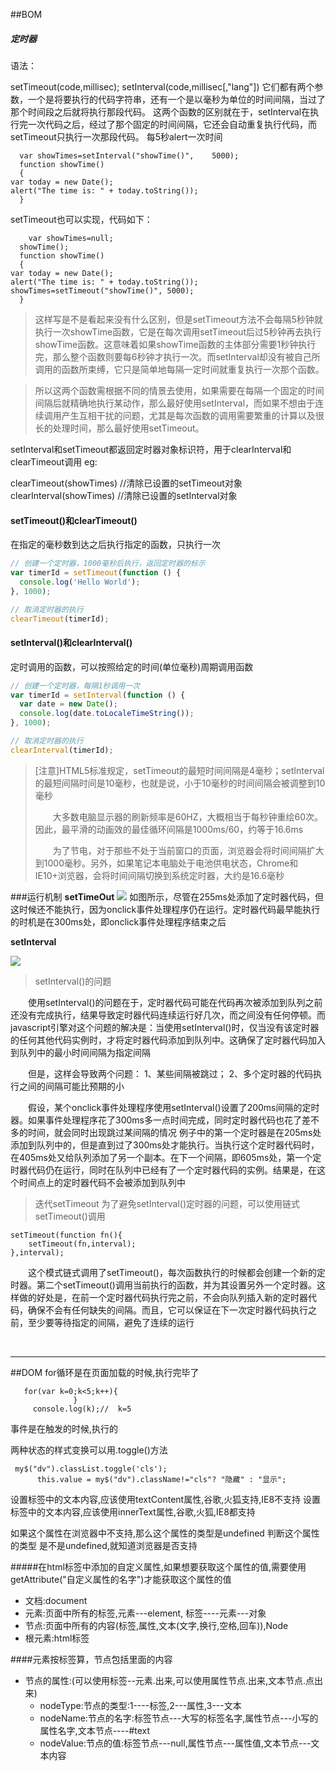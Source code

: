 ##BOM
##### 定时器

语法：

setTimeout(code,millisec);
setInterval(code,millisec[,"lang"])
它们都有两个参数，一个是将要执行的代码字符串，还有一个是以毫秒为单位的时间间隔，当过了那个时间段之后就将执行那段代码。
这两个函数的区别就在于，setInterval在执行完一次代码之后，经过了那个固定的时间间隔，它还会自动重复执行代码，而setTimeout只执行一次那段代码。
每5秒alert一次时间
  
      var showTimes=setInterval("showTime()",    5000);
      function showTime()
      {
    var today = new Date();
    alert("The time is: " + today.toString());
      }
setTimeout也可以实现，代码如下：

        var showTimes=null;
      showTime();
      function showTime()
      {
    var today = new Date();
    alert("The time is: " + today.toString());
    showTimes=setTimeout("showTime()", 5000);
      }
>这样写是不是看起来没有什么区别，但是setTimeout方法不会每隔5秒钟就执行一次showTime函数，它是在每次调用setTimeout后过5秒钟再去执行showTime函数。这意味着如果showTime函数的主体部分需要1秒钟执行完，那么整个函数则要每6秒钟才执行一次。而setInterval却没有被自己所调用的函数所束缚，它只是简单地每隔一定时间就重复执行一次那个函数。

>所以这两个函数需根据不同的情景去使用，如果需要在每隔一个固定的时间间隔后就精确地执行某动作，那么最好使用setInterval，而如果不想由于连续调用产生互相干扰的问题，尤其是每次函数的调用需要繁重的计算以及很长的处理时间，那么最好使用setTimeout。

setInterval和setTimeout都返回定时器对象标识符，用于clearInterval和clearTimeout调用
eg:

clearTimeout(showTimes) //清除已设置的setTimeout对象
clearInterval(showTimes) //清除已设置的setInterval对象
#### setTimeout()和clearTimeout()

在指定的毫秒数到达之后执行指定的函数，只执行一次

```javascript
// 创建一个定时器，1000毫秒后执行，返回定时器的标示
var timerId = setTimeout(function () {
  console.log('Hello World');
}, 1000);

// 取消定时器的执行
clearTimeout(timerId);
```

#### setInterval()和clearInterval()

定时调用的函数，可以按照给定的时间(单位毫秒)周期调用函数

```javascript
// 创建一个定时器，每隔1秒调用一次
var timerId = setInterval(function () {
  var date = new Date();
  console.log(date.toLocaleTimeString());
}, 1000);

// 取消定时器的执行
clearInterval(timerId);
```
>[注意]HTML5标准规定，setTimeout的最短时间间隔是4毫秒；setInterval的最短间隔时间是10毫秒，也就是说，小于10毫秒的时间间隔会被调整到10毫秒
>
>　　大多数电脑显示器的刷新频率是60HZ，大概相当于每秒钟重绘60次。因此，最平滑的动画效的最佳循环间隔是1000ms/60，约等于16.6ms
>
>　　为了节电，对于那些不处于当前窗口的页面，浏览器会将时间间隔扩大到1000毫秒。另外，如果笔记本电脑处于电池供电状态，Chrome和IE10+浏览器，会将时间间隔切换到系统定时器，大约是16.6毫秒

###运行机制
**setTimeOut**
![](https://upload-images.jianshu.io/upload_images/9249356-b10e18662f0d08f9.png?imageMogr2/auto-orient/strip%7CimageView2/2/w/1240)
如图所示，尽管在255ms处添加了定时器代码，但这时候还不能执行，因为onclick事件处理程序仍在运行。定时器代码最早能执行的时机是在300ms处，即onclick事件处理程序结束之后


**setInterval**

![](https://upload-images.jianshu.io/upload_images/9249356-1fd48cb8bda4e348.png?imageMogr2/auto-orient/strip%7CimageView2/2/w/1240)

>setInterval()的问题
 
　　使用setInterval()的问题在于，定时器代码可能在代码再次被添加到队列之前还没有完成执行，结果导致定时器代码连续运行好几次，而之间没有任何停顿。而javascript引擎对这个问题的解决是：当使用setInterval()时，仅当没有该定时器的任何其他代码实例时，才将定时器代码添加到队列中。这确保了定时器代码加入到队列中的最小时间间隔为指定间隔

　　但是，这样会导致两个问题：
1、某些间隔被跳过；
2、多个定时器的代码执行之间的间隔可能比预期的小

　　假设，某个onclick事件处理程序使用setInterval()设置了200ms间隔的定时器。如果事件处理程序花了300ms多一点时间完成，同时定时器代码也花了差不多的时间，就会同时出现跳过某间隔的情况
例子中的第一个定时器是在205ms处添加到队列中的，但是直到过了300ms处才能执行。当执行这个定时器代码时，在405ms处又给队列添加了另一个副本。在下一个间隔，即605ms处，第一个定时器代码仍在运行，同时在队列中已经有了一个定时器代码的实例。结果是，在这个时间点上的定时器代码不会被添加到队列中

>   迭代setTimeout
>为了避免setInterval()定时器的问题，可以使用链式setTimeout()调用
```
setTimeout(function fn(){
    setTimeout(fn,interval);
},interval);
```
　　这个模式链式调用了setTimeout()，每次函数执行的时候都会创建一个新的定时器。第二个setTimeout()调用当前执行的函数，并为其设置另外一个定时器。这样做的好处是，在前一个定时器代码执行完之前，不会向队列插入新的定时器代码，确保不会有任何缺失的间隔。而且，它可以保证在下一次定时器代码执行之前，至少要等待指定的间隔，避免了连续的运行

<br>


- - -
##DOM
for循环是在页面加载的时候,执行完毕了 
  
       for(var k=0;k<5;k++){
                  }
         console.log(k);//  k=5
事件是在触发的时候,执行的

两种状态的样式变换可以用.toggle()方法
```      
 my$("dv").classList.toggle('cls');
      this.value = my$("dv").className!="cls"? "隐藏" : "显示";
```

  设置标签中的文本内容,应该使用textContent属性,谷歌,火狐支持,IE8不支持
   设置标签中的文本内容,应该使用innerText属性,谷歌,火狐,IE8都支持

  如果这个属性在浏览器中不支持,那么这个属性的类型是undefined
  判断这个属性的类型 是不是undefined,就知道浏览器是否支持

#####在html标签中添加的自定义属性,如果想要获取这个属性的值,需要使用getAttribute("自定义属性的名字")才能获取这个属性的值

  * 文档:document
  * 元素:页面中所有的标签,元素---element,  标签----元素---对象
  * 节点:页面中所有的内容(标签,属性,文本(文字,换行,空格,回车)),Node
  * 根元素:html标签

####元素按标签算，节点包括里面的内容
* 节点的属性:(可以使用标签--元素.出来,可以使用属性节点.出来,文本节点.点出来)
  * nodeType:节点的类型:1----标签,2---属性,3---文本
  * nodeName:节点的名字:标签节点---大写的标签名字,属性节点---小写的属性名字,文本节点----#text
  * nodeValue:节点的值:标签节点---null,属性节点---属性值,文本节点---文本内容
